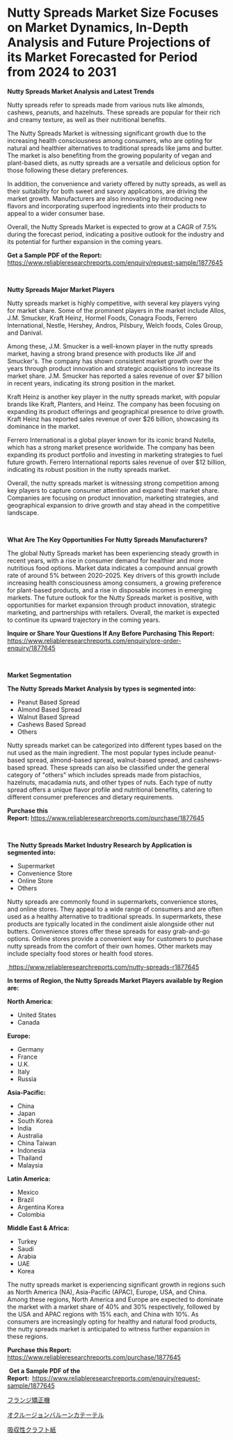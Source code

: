<p><h1>Nutty Spreads Market Size Focuses on Market Dynamics, In-Depth Analysis and Future Projections of its Market Forecasted for Period from 2024 to 2031</h1></p><p><strong>Nutty Spreads Market Analysis and Latest Trends</strong></p>
<p><p>Nutty spreads refer to spreads made from various nuts like almonds, cashews, peanuts, and hazelnuts. These spreads are popular for their rich and creamy texture, as well as their nutritional benefits.</p><p>The Nutty Spreads Market is witnessing significant growth due to the increasing health consciousness among consumers, who are opting for natural and healthier alternatives to traditional spreads like jams and butter. The market is also benefiting from the growing popularity of vegan and plant-based diets, as nutty spreads are a versatile and delicious option for those following these dietary preferences.</p><p>In addition, the convenience and variety offered by nutty spreads, as well as their suitability for both sweet and savory applications, are driving the market growth. Manufacturers are also innovating by introducing new flavors and incorporating superfood ingredients into their products to appeal to a wider consumer base.</p><p>Overall, the Nutty Spreads Market is expected to grow at a CAGR of 7.5% during the forecast period, indicating a positive outlook for the industry and its potential for further expansion in the coming years.</p></p>
<p><strong>Get a Sample PDF of the Report:&nbsp;</strong> <a href="https://www.reliableresearchreports.com/enquiry/request-sample/1877645">https://www.reliableresearchreports.com/enquiry/request-sample/1877645</a></p>
<p>&nbsp;</p>
<p><strong>Nutty Spreads Major Market Players</strong></p>
<p><p>Nutty spreads market is highly competitive, with several key players vying for market share. Some of the prominent players in the market include Allos, J.M. Smucker, Kraft Heinz, Hormel Foods, Conagra Foods, Ferrero International, Nestle, Hershey, Andros, Pilsbury, Welch foods, Coles Group, and Danival.</p><p>Among these, J.M. Smucker is a well-known player in the nutty spreads market, having a strong brand presence with products like Jif and Smucker's. The company has shown consistent market growth over the years through product innovation and strategic acquisitions to increase its market share. J.M. Smucker has reported a sales revenue of over $7 billion in recent years, indicating its strong position in the market.</p><p>Kraft Heinz is another key player in the nutty spreads market, with popular brands like Kraft, Planters, and Heinz. The company has been focusing on expanding its product offerings and geographical presence to drive growth. Kraft Heinz has reported sales revenue of over $26 billion, showcasing its dominance in the market.</p><p>Ferrero International is a global player known for its iconic brand Nutella, which has a strong market presence worldwide. The company has been expanding its product portfolio and investing in marketing strategies to fuel future growth. Ferrero International reports sales revenue of over $12 billion, indicating its robust position in the nutty spreads market.</p><p>Overall, the nutty spreads market is witnessing strong competition among key players to capture consumer attention and expand their market share. Companies are focusing on product innovation, marketing strategies, and geographical expansion to drive growth and stay ahead in the competitive landscape.</p></p>
<p>&nbsp;</p>
<p><strong>What Are The Key Opportunities For Nutty Spreads Manufacturers?</strong></p>
<p><p>The global Nutty Spreads market has been experiencing steady growth in recent years, with a rise in consumer demand for healthier and more nutritious food options. Market data indicates a compound annual growth rate of around 5% between 2020-2025. Key drivers of this growth include increasing health consciousness among consumers, a growing preference for plant-based products, and a rise in disposable incomes in emerging markets. The future outlook for the Nutty Spreads market is positive, with opportunities for market expansion through product innovation, strategic marketing, and partnerships with retailers. Overall, the market is expected to continue its upward trajectory in the coming years.</p></p>
<p><strong>Inquire or Share Your Questions If Any Before Purchasing This Report:</strong> <a href="https://www.reliableresearchreports.com/enquiry/pre-order-enquiry/1877645">https://www.reliableresearchreports.com/enquiry/pre-order-enquiry/1877645</a></p>
<p>&nbsp;</p>
<p><strong>Market Segmentation</strong></p>
<p><strong>The Nutty Spreads Market Analysis by types is segmented into:</strong></p>
<p><ul><li>Peanut Based Spread</li><li>Almond Based Spread</li><li>Walnut Based Spread</li><li>Cashews Based Spread</li><li>Others</li></ul></p>
<p><p>Nutty spreads market can be categorized into different types based on the nut used as the main ingredient. The most popular types include peanut-based spread, almond-based spread, walnut-based spread, and cashews-based spread. These spreads can also be classified under the general category of "others" which includes spreads made from pistachios, hazelnuts, macadamia nuts, and other types of nuts. Each type of nutty spread offers a unique flavor profile and nutritional benefits, catering to different consumer preferences and dietary requirements.</p></p>
<p><strong>Purchase this Report:&nbsp;</strong><a href="https://www.reliableresearchreports.com/purchase/1877645">https://www.reliableresearchreports.com/purchase/1877645</a></p>
<p>&nbsp;</p>
<p><strong>The Nutty Spreads Market Industry Research by Application is segmented into:</strong></p>
<p><ul><li>Supermarket</li><li>Convenience Store</li><li>Online Store</li><li>Others</li></ul></p>
<p><p>Nutty spreads are commonly found in supermarkets, convenience stores, and online stores. They appeal to a wide range of consumers and are often used as a healthy alternative to traditional spreads. In supermarkets, these products are typically located in the condiment aisle alongside other nut butters. Convenience stores offer these spreads for easy grab-and-go options. Online stores provide a convenient way for customers to purchase nutty spreads from the comfort of their own homes. Other markets may include specialty food stores or health food stores.</p></p>
<p><a href="https://www.reliableresearchreports.com/nutty-spreads-r1877645">&nbsp;https://www.reliableresearchreports.com/nutty-spreads-r1877645</a></p>
<p><strong>In terms of Region, the Nutty Spreads Market Players available by Region are:</strong></p>
<p>
    <p> <strong> North America: </strong>
        <ul>
            <li>United States</li>
            <li>Canada</li>
        </ul>
        </p> 
    <p> <strong> Europe: </strong>
        <ul>
            <li>Germany</li>
            <li>France</li>
            <li>U.K.</li>
            <li>Italy</li>
            <li>Russia</li>
        </ul>
        </p> 
    <p> <strong> Asia-Pacific: </strong>
        <ul>
            <li>China</li>
            <li>Japan</li>
            <li>South Korea</li>
            <li>India</li>
            <li>Australia</li>
            <li>China Taiwan</li>
            <li>Indonesia</li>
            <li>Thailand</li>
            <li>Malaysia</li>
        </ul>
        </p> 
    <p> <strong> Latin America: </strong>
        <ul>
            <li>Mexico</li>
            <li>Brazil</li>
            <li>Argentina Korea</li>
            <li>Colombia</li>
        </ul>
        </p> 
    <p> <strong> Middle East & Africa: </strong>
        <ul>
            <li>Turkey</li>
            <li>Saudi</li>
            <li>Arabia</li>
            <li>UAE</li>
            <li>Korea</li>
        </ul>
    </p>
    </p>
<p><p>The nutty spreads market is experiencing significant growth in regions such as North America (NA), Asia-Pacific (APAC), Europe, USA, and China. Among these regions, North America and Europe are expected to dominate the market with a market share of 40% and 30% respectively, followed by the USA and APAC regions with 15% each, and China with 10%. As consumers are increasingly opting for healthy and natural food products, the nutty spreads market is anticipated to witness further expansion in these regions.</p></p>
<p><strong>Purchase this Report: </strong><a href="https://www.reliableresearchreports.com/purchase/1877645">https://www.reliableresearchreports.com/purchase/1877645</a></p>
<p>&nbsp;<strong>Get a Sample PDF of the Report:&nbsp;&nbsp;</strong><a href="https://www.reliableresearchreports.com/enquiry/request-sample/1877645">https://www.reliableresearchreports.com/enquiry/request-sample/1877645</a></p>
<p><strong></strong></p>
<p><p><a href="https://medium.com/@oswaldoavarro768546/%E3%83%95%E3%83%A9%E3%83%B3%E3%82%B8%E7%9F%AF%E6%AD%A3%E6%A9%9F%E5%B8%82%E5%A0%B4%E3%81%AE%E6%B4%9E%E5%AF%9F-%E5%B8%82%E5%A0%B4%E5%8B%95%E5%90%91-%E6%88%90%E9%95%B7-2024%E5%B9%B4%E3%81%8B%E3%82%892031%E5%B9%B4%E3%81%BE%E3%81%A7%E3%81%AE%E4%BA%88%E6%B8%AC-3854f8c4d5cf">フランジ矯正機</a></p><p><a href="https://medium.com/@nicosmitham2023/%E9%96%89%E5%A1%9E%E6%80%A7%E3%83%90%E3%83%AB%E3%83%BC%E3%83%B3%E3%82%AB%E3%83%86%E3%83%BC%E3%83%86%E3%83%AB%E5%B8%82%E5%A0%B4-%E5%B8%82%E5%A0%B4%E3%82%B7%E3%82%A7%E3%82%A2-%E5%B8%82%E5%A0%B4%E5%82%BE%E5%90%91-%E3%81%9D%E3%81%97%E3%81%A6%E5%B0%86%E6%9D%A5%E3%81%AE%E6%88%90%E9%95%B7%E3%82%92%E6%8E%A2%E3%82%8B-7d434b1bb378">オクルージョンバルーンカテーテル</a></p><p><a href="https://medium.com/@nicosmitham2023/%E5%90%B8%E6%B0%B4%E6%80%A7%E3%82%AF%E3%83%A9%E3%83%95%E3%83%88%E7%B4%99%E5%B8%82%E5%A0%B4%E3%81%AF-%E5%B8%82%E5%A0%B4%E3%82%B7%E3%82%A7%E3%82%A2-%E5%B8%82%E5%A0%B4%E3%83%88%E3%83%AC%E3%83%B3%E3%83%89-%E5%B8%82%E5%A0%B4%E6%88%90%E9%95%B7%E3%81%AB%E9%96%A2%E3%81%99%E3%82%8B%E6%83%85%E5%A0%B1%E3%82%92%E6%8F%90%E4%BE%9B%E3%81%97%E3%81%A6%E3%81%84%E3%81%BE%E3%81%99-12048726503a">吸収性クラフト紙</a></p></p>